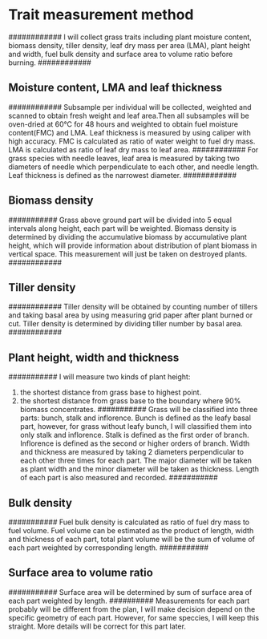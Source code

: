# Trait measurement method
############
I will collect grass traits including plant moisture content, biomass density,
tiller density, leaf dry mass per area (LMA), plant height and width, fuel bulk
density and surface area to volume ratio before burning.
############
## Moisture content, LMA and leaf thickness
############ 
Subsample per individual will be collected, weighted and scanned to obtain fresh
weight and leaf area.Then all subsamples will be oven-dried at 60℃  for 48 hours
and weighted to obtain fuel moisture content(FMC) and LMA. Leaf thickness is 
measured by using caliper with high accuracy. FMC is calculated as ratio of 
water weight to fuel dry mass. LMA is calculated as ratio of leaf dry
mass to leaf area.
############
For grass species with needle leaves, leaf area is measured by taking two 
diameters of needle which perpendiculate to each other, and needle length.
Leaf thickness is defined as the narrowest diameter.
############
## Biomass density
########### 
Grass above ground part will be divided into 5 equal intervals along  height, 
each part will be weighted. Biomass density is determined by dividing the
accumulative biomass by accumulative plant height, which will provide
information about distribution of  plant biomass in vertical space. This 
measurement will just be taken on destroyed plants.
############
## Tiller density
############ 
Tiller density will be obtained by counting number of tillers and taking
basal area by using measuring grid paper after plant burned or cut. Tiller
density is determined by dividing tiller number by basal area.
############ 
## Plant height, width and thickness
########### 
I will measure two kinds of plant height:
1) the shortest distance from grass base to highest point. 
2) the shortest distance from grass base to the boundary where 90% biomass 
concentrates.
###########
Grass will be classified into three parts: bunch, stalk and inflorence.
Bunch is defined as the leafy basal part, however, for grass without leafy
bunch, I will classified them into only stalk and inflorence. Stalk is defined 
as the first order of branch. Inflorence is defined as the second or higher 
orders of branch. Width and thickness are measured by taking 2 diameters
perpendicular to each other three times for each part. The major diameter 
will be taken as plant width and the minor diameter will be taken as thickness.
Length of each part is also measured and recorded.
###########
## Bulk density
###########
Fuel bulk density is calculated as ratio of fuel dry mass to fuel volume. Fuel
volume can be estimated as the product of length, width and thickness of 
each part, total plant volume will be the sum of volume of each part weighted
by corresponding length.
###########
## Surface area to volume ratio
###########
Surface area will be determined by sum of surface area of each part weighted by
length.
##########
Measurements for each part probably will be different from the plan, I will
make decision depend on the specific geometry of each part. However, for same
speccies, I will keep this straight. More details will be correct for this 
part later.


